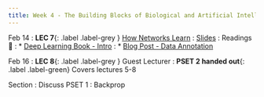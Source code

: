 ```yaml
---
title: Week 4 - The Building Blocks of Biological and Artificial Intelligence (Cont'd)
---
```


Feb 14
: **LEC 7**{: .label .label-grey } [How Networks Learn]()
    : [Slides](https://canvas.harvard.edu/files/14351127/download?download_frd=1)
: Readings 📖
: * [Deep Learning Book - Intro](https://www.deeplearningbook.org/contents/intro.html)
: * [Blog Post - Data Annotation](https://medium.com/vsinghbisen/why-data-annotation-is-important-for-machine-learning-and-ai-5e647637c621) 

Feb 16
:  **LEC 8**{: .label .label-grey } Guest Lecturer
:  **PSET 2 handed out**{: .label .label-green} Covers lectures 5-8

Section
: Discuss PSET 1
: Backprop 
